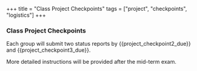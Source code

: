 +++
title = "Class Project Checkpoints"
tags = ["project", "checkpoints", "logistics"]
+++

### Class Project Checkpoints

Each group will submit two status reports by {{project_checkpoint2_due}} and {{project_checkpoint3_due}}.  

More detailed instructions will be provided after the mid-term exam.
